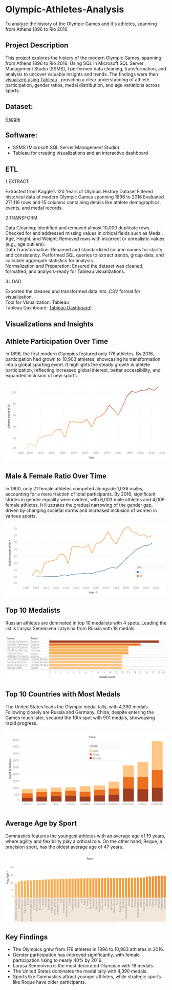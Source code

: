 # Olympic-Athletes-Analysis
To analyze the history of the Olympic Games and it's athletes, spanning from Athens 1896 to Rio 2016.

## Project Description 
This project explores the history of the modern Olympic Games, spanning from Athens 1896 to Rio 2016. Using SQL in Microsoft SQL Server Management Studio (SSMS), I performed data cleaning, transformation, and analysis to uncover valuable insights and trends. The findings were then [visualized using Tableau](https://public.tableau.com/app/profile/kashif.usman/viz/OlympicsAthletesInsights/Dashboard)
, providing a clear understanding of athlete participation, gender ratios, medal distribution, and age variations across sports.

## Dataset:
[Kaggle](https://www.kaggle.com/datasets/heesoo37/120-years-of-olympic-history-athletes-and-results)

## Software:
- SSMS (Microsoft SQL Server Management Studio)
- Tableau for creating visualizations and an interactive dashboard

## ETL
1.EXTRACT

Extracted from Kaggle’s 120 Years of Olympic History Dataset
Filtered historical data of modern Olympic Games spanning 1896 to 2016
Evaluated 271,116 rows and 15 columns containing details like athlete demographics, events, and medal records.

2.TRANSFORM

Data Cleaning: Identified and removed almost 10,000 duplicate rows. Checked for and addressed missing values in critical fields such as Medal, Age, Height, and Weight. Removed rows with incorrect or unrealistic values (e.g., age outliers).  
Data Transformation: Renamed and standardized column names for clarity and consistency. Performed SQL queries to extract trends, group data, and calculate aggregate statistics for analysis.  
Normalization and Preparation: Ensured the dataset was cleaned, formatted, and analysis-ready for Tableau visualizations.

3.LOAD

Exported the cleaned and transformed data into .CSV format for visualization.  
Tool for Visualization: Tableau  
Tableau Dashboard: [Tableau Dashboard](https://public.tableau.com/app/profile/kashif.usman/viz/OlympicsAthletesInsights/Dashboard))

## Visualizations and Insights

## Athlete Participation Over Time
In 1896, the first modern Olympics featured only 176 athletes. By 2016, participation had grown to 10,903 athletes, showcasing its transformation into a global sporting event. It highlights the steady growth in athlete participation, reflecting increased global interest, better accessibility, and expanded inclusion of new sports.

<img src="./Visualizations/Athlete%20Participation%20Over%20Time.png" alt="Athlete Participation Over Time" width="800">

## Male & Female Ratio Over Time
In 1900, only 21 female athletes competed alongside 1,036 males, accounting for a mere fraction of total participants. By 2016, significant strides in gender equality were evident, with 6,003 male athletes and 4,009 female athletes. It illustrates the gradual narrowing of the gender gap, driven by changing societal norms and increased inclusion of women in various sports.

![M & F Ratio Over Time](./Visualizations/M%20&%20F%20Ratio%20Over%20Time.png)

## Top 10 Medalists
Russian athletes are dominated in top 10 medalists with 4 spots. Leading the list is Larysa Semenivna Latynina from Russia with 18 medals. 

![Top 10 Medalists](./Visualizations/Top%2010%20Medalists.png)

## Top 10 Countries with Most Medals
The United States leads the Olympic medal tally, with 4,390 medals. Following closely are Russia and Germany. China, despite entering the Games much later, secured the 10th spot with 901 medals, showcasing rapid progress.

![Top 10 Countries with Most Medals](./Visualizations/Top%2010%20Countries%20with%20Most%20Medals.png)

## Average Age by Sport
Gymnastics features the youngest athletes with an average age of 19 years, where agility and flexibility play a critical role. On the other hand, Roque, a precision sport, has the oldest average age of 47 years.

![Visualizations/Avg Age By Sport](./Visualizations/Avg%20Age%20By%20Sport.png)

## Key Findings
- The Olympics grew from 176 athletes in 1896 to 10,903 athletes in 2016.
- Gender participation has improved significantly, with female participation rising to nearly 40% by 2016.
- Larysa Semenivna is the most decorated Olympian with 18 medals.
- The United States dominates the medal tally with 4,390 medals.
- Sports like Gymnastics attract younger athletes, while strategic sports like Roque have older participants.



